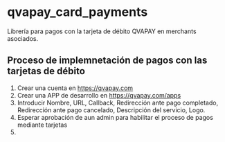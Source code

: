 # qvapay_card_payments
Librería para pagos con la tarjeta de débito QVAPAY en merchants asociados.

## Proceso de implemnetación de pagos con las tarjetas de débito
1. Crear una cuenta en https://qvapay.com
2. Crear una APP de desarrollo en https://qvapay.com/apps
3. Introducir Nombre, URL, Callback, Redirección ante pago completado, Redirección ante pago cancelado, Descripción del servicio, Logo.
4. Esperar aprobación de aun admin para habilitar el proceso de pagos mediante tarjetas
5. 